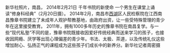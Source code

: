 <p><img src="https://github.com/ZjzMisaka/iaders/img/2019/11/82ef5-a5d8d600-36e0-4e96-b142-68cd94bd723b.jpg" alt=""><span id="more-8639"></span></p>
<p><img src="https://github.com/ZjzMisaka/iaders/img/2019/11/82ef5-a5d8d600-36e0-4e96-b142-68cd94bd723b.jpg" alt=""></p>
<p><img src="https://github.com/ZjzMisaka/iaders/img/2019/11/5081d-903c0d4b-45da-442c-b46b-8d6918b58e70.jpg" alt=""></p>
<p><img src="https://github.com/ZjzMisaka/iaders/img/2019/11/a7646-b549dcf6-4ad0-498e-ab66-5e781694aac2.jpg" alt=""></p>
<p><img src="https://github.com/ZjzMisaka/iaders/img/2019/11/cd1a7-b94cfbcc-51cf-4a5f-92f2-d47ccd743dd0.jpg" alt=""></p>
<p>新华社照片，南昌， 2014年2月21日 千年书院的新使命 一个男生在课堂上诵读“修身科经典”（2月20日摄）。 2014年2月，南昌市<a href="http://app.travel.ifeng.com/scenery_detail-15493.html" target="_blank" rel="noopener">西湖</a>区人民检察院在江西南昌豫章书院建立了未成年人观护帮教基地，由政府出资，让一些受特殊管理的青少年在这里接受教育。 2011年，拥有1000多年历史的豫章书院在南昌复学。与一些“现代私塾”不同的是，豫章书院既接收因爱好传统经典而送来学习的孩子，也接收因网瘾、厌学等出现心理偏差的青少年。书法、太极、茶道，以及传统礼仪这些增加耐心、弘扬正气的课程成为这些孩子们成长中的新养分。新华社记者周密摄</p>